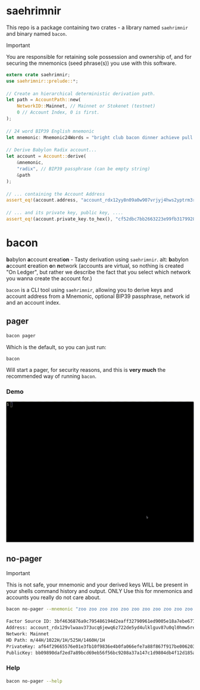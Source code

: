 # saehrimnir

This repo is a package containing two crates - a library named `saehrimnir` and binary named `bacon`.

> [!IMPORTANT]  
> You are responsible for retaining sole possession and ownership of, and for securing
> the mnemonics (seed phrase(s)) you use with this software.

```rust
extern crate saehrimnir;
use saehrimnir::prelude::*;

// Create an hierarchical deterministic derivation path.
let path = AccountPath::new(
	NetworkID::Mainnet, // Mainnet or Stokenet (testnet)
	0 // Account Index, 0 is first.
);

// 24 word BIP39 English mnemonic
let mnemonic: Mnemonic24Words = "bright club bacon dinner achieve pull grid save ramp cereal blush woman humble limb repeat video sudden possible story mask neutral prize goose mandate".parse().unwrap();

// Derive Babylon Radix account...
let account = Account::derive(
	&mnemonic, 
	"radix", // BIP39 passphrase (can be empty string)
	&path
);

// ... containing the Account Address
assert_eq!(account.address, "account_rdx12yy8n09a0w907vrjyj4hws2yptrm3rdjv84l9sr24e3w7pk7nuxst8");

// ... and its private key, public key, ....
assert_eq!(account.private_key.to_hex(), "cf52dbc7bb2663223e99fb31799281b813b939440a372d0aa92eb5f5b8516003");
```

# bacon

**b**abylon **a**ccount **c**reati**on** - Tasty derivation using `saehrimnir`.
alt: **b**abylon **a**ccount **c**reation **o**n **n**etwork (accounts are virtual, so nothing is created "On Ledger", but rather we describe the fact that you select which network you wanna create the account for.)

`bacon` is a CLI tool using `saehrimnir`, allowing you to derive keys and account address from a Mnemonic, optional BIP39 passphrase, network id and an account index.

## pager

```sh
bacon pager
```

Which is the default, so you can just run:

```sh
bacon
```

Will start a pager, for security reasons, and this is **very much** the recommended way of running `bacon`.

### Demo

![pager](./.github/readme_assets/bacon_pager.gif)

## no-pager

> [!IMPORTANT]  
> This is not safe, your mnemonic and your derived keys WILL be present in your shells command history and output.
> ONLY Use this for mnemonics and accounts you really do not care about.

```sh
bacon no-pager --mnemonic "zoo zoo zoo zoo zoo zoo zoo zoo zoo zoo zoo zoo zoo zoo zoo zoo zoo zoo zoo zoo zoo zoo zoo vote" --passphrase "" --network_id "mainnet" --index 1

Factor Source ID: 3bf4636876a9c795486194d2eaff32790961ed9005e18a7ebe677f0947b54087
Address: account_rdx129vlwaav373ucq6jewq6z722de5yd4ulklguv87u0ql0hmw5redatp
Network: Mainnet
HD Path: m/44H/1022H/1H/525H/1460H/1H
PrivateKey: af64f29665576e01e3fb10f9836e4b0fa066efe7a88f867f917be00620386f0b
PublicKey: bb09890daf2ed7a89bcd69eb56f56bc9208a37a147c1d9804db4f12d185a46a6
```

### Help

```sh
bacon no-pager --help
```
